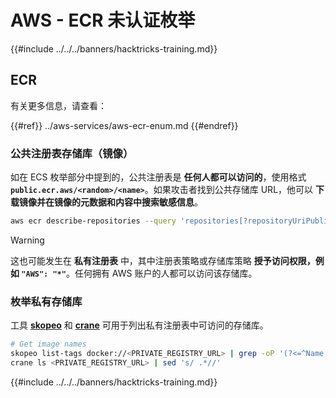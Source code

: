 # AWS - ECR 未认证枚举

{{#include ../../../banners/hacktricks-training.md}}

## ECR

有关更多信息，请查看：

{{#ref}}
../aws-services/aws-ecr-enum.md
{{#endref}}

### 公共注册表存储库（镜像）

如在 ECS 枚举部分中提到的，公共注册表是 **任何人都可以访问的**，使用格式 **`public.ecr.aws/<random>/<name>`**。如果攻击者找到公共存储库 URL，他可以 **下载镜像并在镜像的元数据和内容中搜索敏感信息**。
```bash
aws ecr describe-repositories --query 'repositories[?repositoryUriPublic == `true`].repositoryName' --output text
```
> [!WARNING]
> 这也可能发生在 **私有注册表** 中，其中注册表策略或存储库策略 **授予访问权限，例如 `"AWS": "*"`**。任何拥有 AWS 账户的人都可以访问该存储库。

### 枚举私有存储库

工具 [**skopeo**](https://github.com/containers/skopeo) 和 [**crane**](https://github.com/google/go-containerregistry/blob/main/cmd/crane/doc/crane.md) 可用于列出私有注册表中可访问的存储库。
```bash
# Get image names
skopeo list-tags docker://<PRIVATE_REGISTRY_URL> | grep -oP '(?<=^Name: ).+'
crane ls <PRIVATE_REGISTRY_URL> | sed 's/ .*//'
```
{{#include ../../../banners/hacktricks-training.md}}
